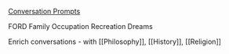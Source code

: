 [Conversation Prompts](https://github.com/ncdejito/conversation-prompts)

FORD
Family Occupation Recreation Dreams

Enrich conversations - with [[Philosophy]], [[History]], [[Religion]]